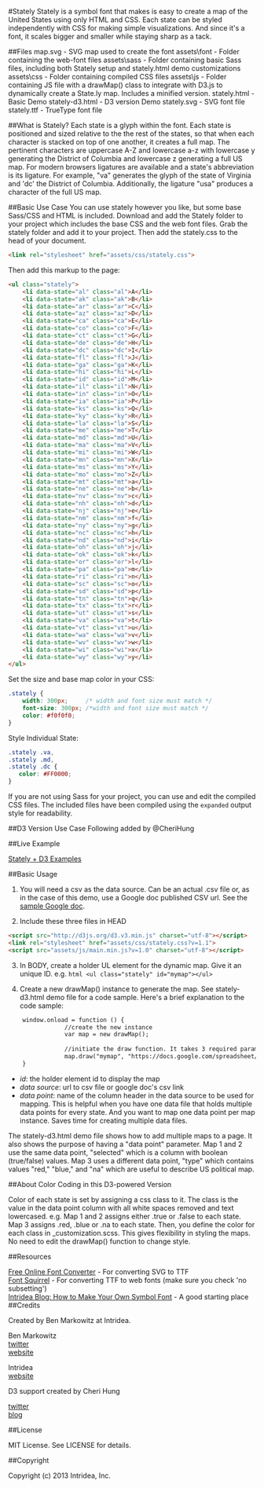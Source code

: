 #Stately
Stately is a symbol font that makes is easy to create a map of the United States using only HTML and CSS. Each state can be styled independently with CSS for making simple visualizations. And since it's a font, it scales bigger and smaller while staying sharp as a tack.

##Files
    map.svg         - SVG map used to create the font
    assets\font     - Folder containing the web-font files
    assets\sass     - Folder containing basic Sass files, including both Stately setup and stately.html demo customizations
    assets\css      - Folder containing compiled CSS files
    assets\js       - Folder containing JS file with a drawMap() class to integrate with D3.js to dynamically create a State.ly map. Includes a minified version.
    stately.html    - Basic Demo
    stately-d3.html - D3 version Demo
    stately.svg     - SVG font file
    stately.ttf     - TrueType font file
    

##What is Stately?
Each state is a glyph within the font. Each state is positioned and sized relative to the the rest of the states, so that when each character is stacked on top of one another, it creates a full map.
The pertinent characters are uppercase A-Z and lowercase a-z with lowercase y generating the District of Columbia and lowercase z generating a full US map.
For modern browsers ligatures are available and a state's abbreviation is its ligature. For example, "va" generates the glyph of the state of Virginia and 'dc' the District of Columbia. Additionally, the ligature "usa" produces a character of the full US map.

##Basic Use Case
You can use stately however you like, but some base Sass/CSS and HTML is included.
Download and add the Stately folder to your project which includes the base CSS and the web font files. Grab the stately folder and add it to your project. Then add the stately.css to the head of your document.

```html
<link rel="stylesheet" href="assets/css/stately.css">
```

Then add this markup to the page:

```html
<ul class="stately"> 
    <li data-state="al" class="al">A</li>
    <li data-state="ak" class="ak">B</li>
    <li data-state="ar" class="ar">C</li>						
    <li data-state="az" class="az">D</li>
    <li data-state="ca" class="ca">E</li>
    <li data-state="co" class="co">F</li>
    <li data-state="ct" class="ct">G</li>
    <li data-state="de" class="de">H</li>
    <li data-state="dc" class="dc">I</li>
    <li data-state="fl" class="fl">J</li>
    <li data-state="ga" class="ga">K</li>
    <li data-state="hi" class="hi">L</li>
    <li data-state="id" class="id">M</li>
    <li data-state="il" class="il">N</li>
    <li data-state="in" class="in">O</li>
    <li data-state="ia" class="ia">P</li>
    <li data-state="ks" class="ks">Q</li>
    <li data-state="ky" class="ky">R</li>
    <li data-state="la" class="la">S</li>
    <li data-state="me" class="me">T</li>
    <li data-state="md" class="md">U</li>
    <li data-state="ma" class="ma">V</li>
    <li data-state="mi" class="mi">W</li>
    <li data-state="mn" class="mn">X</li>
    <li data-state="ms" class="ms">Y</li>
    <li data-state="mo" class="mo">Z</li>
    <li data-state="mt" class="mt">a</li>
    <li data-state="ne" class="ne">b</li>
    <li data-state="nv" class="nv">c</li>
    <li data-state="nh" class="nh">d</li>
    <li data-state="nj" class="nj">e</li>
    <li data-state="nm" class="nm">f</li>
    <li data-state="ny" class="ny">g</li>
    <li data-state="nc" class="nc">h</li>
    <li data-state="nd" class="nd">i</li>
    <li data-state="oh" class="oh">j</li>			
    <li data-state="ok" class="ok">k</li>
    <li data-state="or" class="or">l</li>
    <li data-state="pa" class="pa">m</li>
    <li data-state="ri" class="ri">n</li>
    <li data-state="sc" class="sc">o</li>
    <li data-state="sd" class="sd">p</li>
    <li data-state="tn" class="tn">q</li>
    <li data-state="tx" class="tx">r</li>
    <li data-state="ut" class="ut">s</li>
    <li data-state="va" class="va">t</li>
    <li data-state="vt" class="vt">u</li>			
    <li data-state="wa" class="wa">v</li>
    <li data-state="wv" class="wv">w</li>
    <li data-state="wi" class="wi">x</li>
    <li data-state="wy" class="wy">y</li>
</ul>
```
    
Set the size and base map color in your CSS:

```css
.stately {
    width: 300px;     /* width and font size must match */
    font-size: 300px; /*width and font size must match */
    color: #f0f0f0;
}
```
    
Style Individual State:

```css
.stately .va,
.stately .md,
.stately .dc { 
   color: #FF0000;
}
```
    
If you are not using Sass for your project, you can use and edit the compiled CSS files. The included files have been compiled using the `expanded` output style for readability.

##D3 Version Use Case
Following added by @CheriHung

##Live Example

[Stately + D3 Examples](http://d.cyhung.net/sandbox/stately/stately-d3.html)

##Basic Usage

1. You will need a csv as the data source. Can be an actual .csv file or, as in the case of this demo, use a Google doc published CSV url.
See the <a href="https://docs.google.com/spreadsheet/ccc?key=0AjmYvlppihFRdGJjelBDeDAzbGlUWld3YXdoSEN1dFE&usp=sharing">sample Google doc</a>.

2. Include these three files in HEAD

```html
<script src="http://d3js.org/d3.v3.min.js" charset="utf-8"></script>
<link rel="stylesheet" href="assets/css/stately.css?v=1.1">
<script src="assets/js/main.min.js?v=1.0" charset="utf-8"></script>
```

3. In BODY, create a holder UL element for the dynamic map. Give it an unique ID. e.g. ```html <ul class="stately" id="mymap"></ul>```

4. Create a new drawMap() instance to generate the map. See stately-d3.html demo file for a code sample.  Here's a brief explanation to the code sample:

```html
	window.onload = function () {
                //create the new instance
                var map = new drawMap();
                
                //initiate the draw function. It takes 3 required parameter: draw([id], [data source], [data point])
                map.draw("mymap", "https://docs.google.com/spreadsheet/pub?key=0AjmYvlppihFRdGJjelBDeDAzbGlUWld3YXdoSEN1dFE&output=csv", "selected");
	}
```

- *id*: the holder element id to display the map
- *data source*: url to csv file or google doc's csv link
- *data point*: name of the column header in the data source to be used for mapping.  This is helpful when you have one data file that holds multiple data points for every state. And you want to map one data point per map instance. Saves time for creating multiple data files.

The stately-d3.html demo file shows how to add multiple maps to a page.  It also shows the purpose of having a "data point" parameter. Map 1 and 2 use the same data point, "selected" which is a column with boolean (true/false) values. Map 3 uses a different data point, "type" which contains values "red," "blue," and "na" which are useful to describe US political map.

##About Color Coding in this D3-powered Version

Color of each state is set by assigning a css class to it.  The class is the value in the data point column with all white spaces removed and text lowercased. e.g. Map 1 and 2 assigns either .true or .false to each state. Map 3 assigns .red, .blue or .na to each state.  Then, you define the color for each class in _customization.scss. This gives flexibility in styling the maps. No need to edit the drawMap() function to change style.

##Resources

[Free Online Font Converter](http://www.freefontconverter.com) - For converting SVG to TTF  
[Font Squirrel](http://www.fontsquirrel.com/fontface/generator) - For converting TTF to web fonts (make sure you check 'no subsetting')  
[Intridea Blog: How to Make Your Own Symbol Font](http://www.intridea.com/blog/2012/4/24/symbol-font) - A good starting place
##Credits

Created by Ben Markowitz at Intridea. 

Ben Markowitz  
[twitter](http://www.twitter.com/bpmarkowitz)  
[website](http://www.benmarkowitz.com)  

Intridea  
[website](http://www.intridea.com)

D3 support created by Cheri Hung

[twitter](http://www.twitter.com/cyhung) <br/>
[blog](http://www.cyhung.net)

##License

MIT License. See LICENSE for details.

##Copyright

Copyright (c) 2013 Intridea, Inc.
